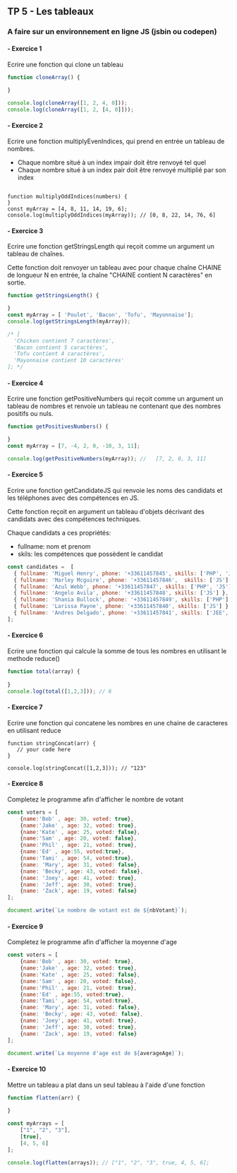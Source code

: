 ## TP 5 -  Les tableaux

### A faire sur un environnement en ligne JS (jsbin ou codepen)

#### -  Exercice 1
Ecrire une fonction qui clone un tableau

```javascript 
function cloneArray() {
  
}

console.log(cloneArray([1, 2, 4, 0]));
console.log(cloneArray([1, 2, [4, 0]]));
```

#### -  Exercice 2

Ecrire une fonction multiplyEvenIndices, qui prend en entrée un tableau de nombres.
* Chaque nombre situé à un index impair doit être renvoyé tel quel
* Chaque nombre situé à un index pair doit être renvoyé multiplié par son index

```

function multiplyOddIndices(numbers) {
}
const myArray = [4, 8, 11, 14, 19, 6];
console.log(multiplyOddIndices(myArray)); // [0, 8, 22, 14, 76, 6]
``` 

#### -  Exercice 3

Ecrire une fonction getStringsLength qui reçoit comme un argument un tableau de chaînes.

Cette fonction doit renvoyer un tableau avec pour chaque chaîne CHAINE de longueur N en entrée, la chaîne "CHAINE contient N caractères"
en sortie.

```javascript
function getStringsLength() {

}
const myArray = [ 'Poulet', 'Bacon', 'Tofu', 'Mayonnaise'];
console.log(getStringsLength(myArray));

/* [
  'Chicken contient 7 caractères',
  'Bacon contient 5 caractères',
  'Tofu contient 4 caractères',
  'Mayonnaise contient 10 caractères'
]; */
```


#### -  Exercice 4
Ecrire une fonction getPositiveNumbers qui reçoit comme un argument un tableau de nombres et 
renvoie un tableau ne contenant que des nombres positifs ou nuls.

```javascript
function getPositivesNumbers() {

}
const myArray = [7, -4, 2, 0, -10, 3, 11];

console.log(getPositiveNumbers(myArray)); //   [7, 2, 0, 3, 11]

``` 

#### -  Exercice 5
Ecrire une fonction getCandidateJS qui renvoie les noms des candidats et les téléphones avec des compétences en JS. 

Cette fonction reçoit en argument un tableau d'objets décrivant des candidats avec des compétences techniques. 

Chaque candidats a ces propriétés:
- fullname: nom et prenom
- skils: les compétences que possèdent le candidat


```javascript
const candidates =  [
  { fullname: 'Miguel Henry', phone: '+33611457845', skills: ['PHP', 'JS'] },
  { fullname: 'Marley Mcguire', phone: '+33611457846',  skills: ['JS'] },
  { fullname: 'Azul Webb', phone: '+33611457847', skills: ['PHP', 'JS'] },
  { fullname: 'Angelo Avila', phone: '+33611457848', skills: ['JS'] },
  { fullname: 'Shania Bullock', phone: '+33611457849', skills: ['PHP'] },
  { fullname: 'Larissa Payne', phone: '+33611457840', skills: ['JS'] },
  { fullname: 'Andres Delgado', phone: '+33611457841', skills: ['JEE', 'JS'] }
];
```

#### -  Exercice 6
Ecrire une fonction qui calcule la somme de tous les nombres en utilisant le methode reduce()

```javascript
function total(array) {
   
}
console.log(total([1,2,3])); // 6
``` 

#### -  Exercice 7
Ecrire une fonction qui concatene les nombres en une chaine de caracteres en utilisant reduce

```jaavscript
function stringConcat(arr) {
   // your code here 
}

console.log(stringConcat([1,2,3])); // "123"
``` 

#### -  Exercice 8
Completez le programme afin d'afficher le nombre de votant

```javascript
const voters = [
    {name:'Bob' , age: 30, voted: true},
    {name:'Jake' , age: 32, voted: true},
    {name:'Kate' , age: 25, voted: false},
    {name:'Sam' , age: 20, voted: false},
    {name:'Phil' , age: 21, voted: true},
    {name:'Ed' , age:55, voted:true},
    {name:'Tami' , age: 54, voted:true},
    {name: 'Mary', age: 31, voted: false},
    {name: 'Becky', age: 43, voted: false},
    {name: 'Joey', age: 41, voted: true},
    {name: 'Jeff', age: 30, voted: true},
    {name: 'Zack', age: 19, voted: false}
];

document.write(`Le nombre de votant est de ${nbVotant}`);
```

#### -  Exercice 9
Completez le programme afin d'afficher la moyenne d'age

```javascript
const voters = [
    {name:'Bob' , age: 30, voted: true},
    {name:'Jake' , age: 32, voted: true},
    {name:'Kate' , age: 25, voted: false},
    {name:'Sam' , age: 20, voted: false},
    {name:'Phil' , age: 21, voted: true},
    {name:'Ed' , age:55, voted:true},
    {name:'Tami' , age: 54, voted:true},
    {name: 'Mary', age: 31, voted: false},
    {name: 'Becky', age: 43, voted: false},
    {name: 'Joey', age: 41, voted: true},
    {name: 'Jeff', age: 30, voted: true},
    {name: 'Zack', age: 19, voted: false}
];

document.write(`La moyenne d'age est de ${averageAge}`);
```
#### -  Exercice 10

Mettre un tableau a plat dans un seul tableau à l'aide d'une fonction

```javascript
function flatten(arr) {
   
}

const myArrays = [
    ["1", "2", "3"],
    [true],
    [4, 5, 6]
];

console.log(flatten(arrays)); // ["1", "2", "3", true, 4, 5, 6];
``` 
